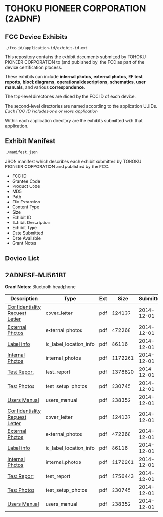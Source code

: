 # TOHOKU PIONEER CORPORATION (2ADNF)
## FCC Device Exhibits

```
./fcc-id/application-id/exhibit-id.ext
```

This repository contains the exhibit documents submitted by TOHOKU PIONEER CORPORATION to (and published by) the FCC as part of the device certification process.

These exhibits can include **internal photos**, **external photos**, **RF test reports**, **block diagrams**, **operational descriptions**, **schematics**, **user manuals**, and various **correspondence**.

The top-level directories are sliced by the FCC ID of each device.

The second-level directories are named according to the application UUIDs. *Each FCC ID includes one or more application.*

Within each application directory are the exhibits submitted with that application. 

## Exhibit Manifest

```
./manifest.json
```

JSON manifest which describes each exhibit submitted by TOHOKU PIONEER CORPORATION and published by the FCC.

- FCC ID
- Grantee Code
- Product Code
- MD5
- Path
- File Extension
- Content Type
- Size
- Exhibit ID
- Exhibit Description
- Exhibit Type
- Date Submitted
- Date Available
- Grant Notes

## Device List
## 2ADNFSE-MJ561BT
**Grant Notes:** Bluetooth headphone

| Description | Type | Ext | Size | Submitted | Available |
| ----------- | ---- | --- | ---- | --------- | --------- |
| [Confidentiality Request Letter](2ADNFSE-MJ561BT/ccc5a8d888ea1ffc01b8aac32afb5d5b/2459063.pdf) | cover_letter | pdf | 124137 | 2014-12-01 | 2014-12-01 |
| [External Photos](2ADNFSE-MJ561BT/ccc5a8d888ea1ffc01b8aac32afb5d5b/2459064.pdf) | external_photos | pdf | 472268 | 2014-12-01 | 2014-12-01 |
| [Label info](2ADNFSE-MJ561BT/ccc5a8d888ea1ffc01b8aac32afb5d5b/2459066.pdf) | id_label_location_info | pdf | 86116 | 2014-12-01 | 2014-12-01 |
| [Internal Photos](2ADNFSE-MJ561BT/ccc5a8d888ea1ffc01b8aac32afb5d5b/2459065.pdf) | internal_photos | pdf | 1172261 | 2014-12-01 | 2014-12-01 |
| [Test Report](2ADNFSE-MJ561BT/ccc5a8d888ea1ffc01b8aac32afb5d5b/2459107.pdf) | test_report | pdf | 1378820 | 2014-12-01 | 2014-12-01 |
| [Test Photos](2ADNFSE-MJ561BT/ccc5a8d888ea1ffc01b8aac32afb5d5b/2459108.pdf) | test_setup_photos | pdf | 230745 | 2014-12-01 | 2014-12-01 |
| [Users Manual](2ADNFSE-MJ561BT/ccc5a8d888ea1ffc01b8aac32afb5d5b/2459069.pdf) | users_manual | pdf | 238352 | 2014-12-01 | 2014-12-01 |
| [Confidentiality Request Letter](2ADNFSE-MJ561BT/d9aedb2dba1fbd27186ec6cdbaa92f21/2459063.pdf) | cover_letter | pdf | 124137 | 2014-12-01 | 2014-12-01 |
| [External Photos](2ADNFSE-MJ561BT/d9aedb2dba1fbd27186ec6cdbaa92f21/2459064.pdf) | external_photos | pdf | 472268 | 2014-12-01 | 2014-12-01 |
| [Label info](2ADNFSE-MJ561BT/d9aedb2dba1fbd27186ec6cdbaa92f21/2459066.pdf) | id_label_location_info | pdf | 86116 | 2014-12-01 | 2014-12-01 |
| [Internal Photos](2ADNFSE-MJ561BT/d9aedb2dba1fbd27186ec6cdbaa92f21/2459065.pdf) | internal_photos | pdf | 1172261 | 2014-12-01 | 2014-12-01 |
| [Test Report](2ADNFSE-MJ561BT/d9aedb2dba1fbd27186ec6cdbaa92f21/2459067.pdf) | test_report | pdf | 1756443 | 2014-12-01 | 2014-12-01 |
| [Test Photos](2ADNFSE-MJ561BT/d9aedb2dba1fbd27186ec6cdbaa92f21/2459068.pdf) | test_setup_photos | pdf | 230745 | 2014-12-01 | 2014-12-01 |
| [Users Manual](2ADNFSE-MJ561BT/d9aedb2dba1fbd27186ec6cdbaa92f21/2459069.pdf) | users_manual | pdf | 238352 | 2014-12-01 | 2014-12-01 |
